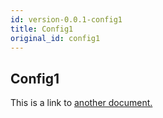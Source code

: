 ```yaml
---
id: version-0.0.1-config1
title: Config1
original_id: config1
---
```


## Config1
This is a link to [another document.](intro/mission.md)  

